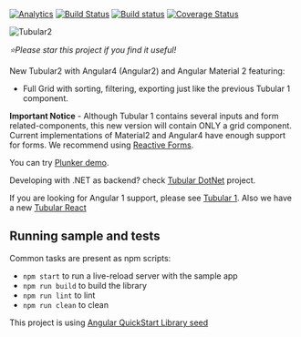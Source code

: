 [![Analytics](https://ga-beacon.appspot.com/UA-8535255-2/unosquare/tubular2/)](https://github.com/igrigorik/ga-beacon)
[![Build Status](https://travis-ci.org/unosquare/tubular2.svg?branch=master)](https://travis-ci.org/unosquare/tubular2)
[![Build status](https://ci.appveyor.com/api/projects/status/ds9qvyt6cd8woiwo?svg=true)](https://ci.appveyor.com/project/geoperez/tubular2)
[![Coverage Status](https://coveralls.io/repos/github/unosquare/tubular2/badge.svg?branch=master)](https://coveralls.io/github/unosquare/tubular2?branch=master)

![Tubular2](http://unosquare.github.io/tubular/assets/tubular2.png)

*:star:Please star this project if you find it useful!*

New Tubular2 with Angular4 (Angular2) and Angular Material 2 featuring:

* Full Grid with sorting, filtering, exporting just like the previous Tubular 1 component.

**Important Notice** - Although Tubular 1 contains several inputs and form related-components, this new version will contain ONLY a grid component. Current implementations of Material2 and Angular4 have enough support for forms. We recommend using [Reactive Forms](https://angular.io/guide/reactive-forms).

You can try [Plunker demo](http://plnkr.co/edit/iuy8LWcsbaUc4NAJpkvi?p=preview).

Developing with .NET as backend? check [Tubular DotNet](https://github.com/unosquare/tubular-dotnet) project.

If you are looking for Angular 1 support, please see [Tubular 1](https://github.com/unosquare/tubular). Also we have a new [Tubular React](https://github.com/unosquare/tubular-react)

## Running sample and tests

Common tasks are present as npm scripts:

- `npm start` to run a live-reload server with the sample app
- `npm run build` to build the library
- `npm run lint` to lint 
- `npm run clean` to clean

This project is using [Angular QuickStart Library seed](https://github.com/filipesilva/angular-quickstart-lib)
